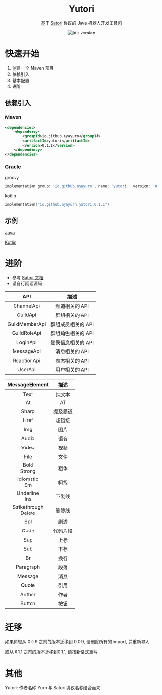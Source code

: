 <div align="center">

# Yutori

基于 [Satori](https://satori.chat) 协议的 Java 机器人开发工具包

<img src="https://img.shields.io/badge/JDK-17+-brightgreen.svg?style=flat-square" alt="jdk-version">

</div>

# 快速开始

1. 创建一个 Maven 项目
2. 依赖引入
3. 基本配置
4. 进阶

## 依赖引入

### Maven

```xml
<dependencies>
    <dependency>
        <groupId>io.github.nyayurn</groupId>
        <artifactId>yutori</artifactId>
        <version>0.1.1</version>
    </dependency>
</dependencies>
```

### Gradle

groovy

```groovy
implementation group: 'io.github.nyayurn', name: 'yutori', version: '0.1.1'
```

kotlin

```kotlin
implementation("io.github.nyayurn:yutori:0.1.1")
```

## 示例

[Java](https://github.com/Nyayurn/Yutori/blob/master/src/test/java/example/Main.java)

[Kotlin](https://github.com/Nyayurn/Yutori/blob/master/src/test/kotlin/example/Example.kt)

# 进阶

- 参考 [Satori 文档](https://satori.chat/zh-CN/protocol)
- 请自行阅读源码

|      API       |     描述      |
|:--------------:|:-----------:|
|   ChannelApi   |  频道相关的 API  |
|    GuildApi    |  群组相关的 API  |
| GuildMemberApi | 群组成员相关的 API |
|  GuildRoleApi  | 群组角色相关的 API |
|    LoginApi    | 登录信息相关的 API |
|   MessageApi   |  消息相关的 API  |
|  ReactionApi   |  表态相关的 API  |
|    UserApi     |  用户相关的 API  |

|     MessageElement      |  描述  |
|:-----------------------:|:----:|
|          Text           | 纯文本  |
|           At            |  AT  |
|          Sharp          | 提及频道 |
|          Href           | 超链接  |
|           Img           |  图片  |
|          Audio          |  语音  |
|          Video          |  视频  |
|          File           |  文件  |
|     Bold<br>Strong      |  粗体  |
|     Idiomatic<br>Em     |  斜线  |
|    Underline<br>Ins     | 下划线  |
| Strikethrough<br>Delete | 删除线  |
|           Spl           |  剧透  |
|          Code           | 代码片段 |
|           Sup           |  上标  |
|           Sub           |  下标  |
|           Br            |  换行  |
|        Paragraph        |  段落  |
|         Message         |  消息  |
|          Quote          |  引用  |
|         Author          |  作者  |
|         Button          |  按钮  |

# 迁移

如果你想从 0.0.9 之前的版本迁移到 0.0.9, 请删除所有的 import, 并重新导入

或从 0.1.1 之前的版本迁移到0.1.1, 请按新格式重写

# 其他

Yutori: 作者名称 Yurn 与 Satori 协议名称结合而来